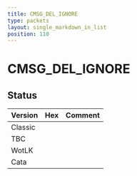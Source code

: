```yaml
---
title: CMSG_DEL_IGNORE
type: packets
layout: single_markdown_in_list
position: 110
---
```


# CMSG_DEL_IGNORE

## Status

Version | Hex | Comment
---------- | ---------- | ---------- 
Classic |  |  
TBC |  |  
WotLK |  |  
Cata |  |  
